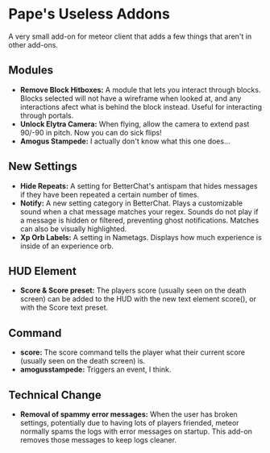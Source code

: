 # Pape's Useless Addons
A very small add-on for meteor client that adds a few things that aren't in other add-ons.

## Modules
- **Remove Block Hitboxes:** A module that lets you interact through blocks. Blocks selected will not have a wireframe when looked at, and any interactions afect what is behind the block instead. Useful for interacting through portals.
- **Unlock Elytra Camera:** When flying, allow the camera to extend past 90/-90 in pitch. Now you can do sick flips!
- **Amogus Stampede:** I actually don't know what this one does...

## New Settings
- **Hide Repeats:** A setting for BetterChat's antispam that hides messages if they have been repeated a certain number of times.
- **Notify:** A new setting category in BetterChat. Plays a customizable sound when a chat message matches your regex. Sounds do not play if a message is  hidden or filtered, preventing ghost notifications. Matches can also be visually highlighted.
- **Xp Orb Labels:** A setting in Nametags. Displays how much experience is inside of an experience orb.

## HUD Element
- **Score & Score preset:** The players score (usually seen on the death screen) can be added to the HUD with the new text element score(), or with the Score text preset.

## Command
- **score:** The score command tells the player what their current score (usually seen on the death screen) is.
- **amogusstampede:** Triggers an event, I think.

## Technical Change
- **Removal of spammy error messages:** When the user has broken settings, potentially due to having lots of players friended, meteor normally spams the logs with error messages on startup. This add-on removes those messages to keep logs cleaner.
